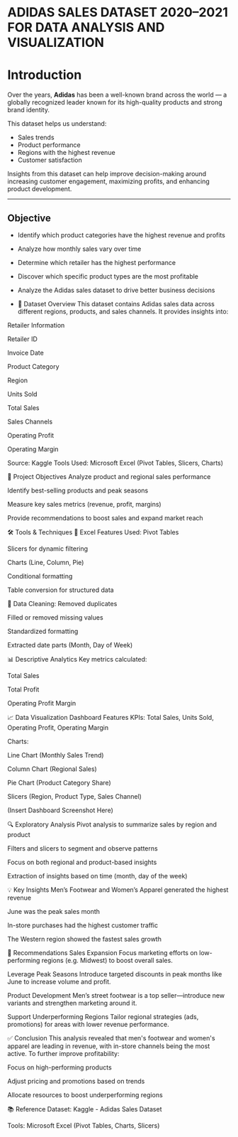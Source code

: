 # ADIDAS SALES DATASET 2020–2021 FOR DATA ANALYSIS AND VISUALIZATION
# Introduction

Over the years, **Adidas** has been a well-known brand across the world — a globally recognized leader known for its high-quality products and strong brand identity.

This dataset helps us understand:

- Sales trends  
- Product performance  
- Regions with the highest revenue  
- Customer satisfaction  

Insights from this dataset can help improve decision-making around increasing customer engagement, maximizing profits, and enhancing product development.

---

## Objective

- Identify which product categories have the highest revenue and profits  
- Analyze how monthly sales vary over time  
- Determine which retailer has the highest performance  
- Discover which specific product types are the most profitable  
- Analyze the Adidas sales dataset to drive better business decisions

- 📁 Dataset Overview
This dataset contains Adidas sales data across different regions, products, and sales channels. It provides insights into:

Retailer Information

Retailer ID

Invoice Date

Product Category

Region

Units Sold

Total Sales

Sales Channels

Operating Profit

Operating Margin

Source: Kaggle
Tools Used: Microsoft Excel (Pivot Tables, Slicers, Charts)

🎯 Project Objectives
Analyze product and regional sales performance

Identify best-selling products and peak seasons

Measure key sales metrics (revenue, profit, margins)

Provide recommendations to boost sales and expand market reach

🛠️ Tools & Techniques
🔧 Excel Features Used:
Pivot Tables

Slicers for dynamic filtering

Charts (Line, Column, Pie)

Conditional formatting

Table conversion for structured data

🧹 Data Cleaning:
Removed duplicates

Filled or removed missing values

Standardized formatting

Extracted date parts (Month, Day of Week)

📊 Descriptive Analytics
Key metrics calculated:

Total Sales

Total Profit

Operating Profit Margin

📈 Data Visualization Dashboard Features
KPIs: Total Sales, Units Sold, Operating Profit, Operating Margin

Charts:

Line Chart (Monthly Sales Trend)

Column Chart (Regional Sales)

Pie Chart (Product Category Share)

Slicers (Region, Product Type, Sales Channel)

(Insert Dashboard Screenshot Here)

🔍 Exploratory Analysis
Pivot analysis to summarize sales by region and product

Filters and slicers to segment and observe patterns

Focus on both regional and product-based insights

Extraction of insights based on time (month, day of the week)

💡 Key Insights
Men’s Footwear and Women’s Apparel generated the highest revenue

June was the peak sales month

In-store purchases had the highest customer traffic

The Western region showed the fastest sales growth

📌 Recommendations
Sales Expansion
Focus marketing efforts on low-performing regions (e.g. Midwest) to boost overall sales.

Leverage Peak Seasons
Introduce targeted discounts in peak months like June to increase volume and profit.

Product Development
Men’s street footwear is a top seller—introduce new variants and strengthen marketing around it.

Support Underperforming Regions
Tailor regional strategies (ads, promotions) for areas with lower revenue performance.

✅ Conclusion
This analysis revealed that men's footwear and women's apparel are leading in revenue, with in-store channels being the most active. To further improve profitability:

Focus on high-performing products

Adjust pricing and promotions based on trends

Allocate resources to boost underperforming regions

📚 Reference
Dataset: Kaggle - Adidas Sales Dataset

Tools: Microsoft Excel (Pivot Tables, Charts, Slicers)


